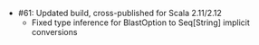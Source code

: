 * #61: Updated build, cross-published for Scala 2.11/2.12
  + Fixed type inference for BlastOption to Seq[String] implicit conversions
